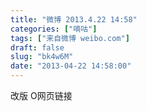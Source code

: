 ```yaml
---
title: "微博 2013.4.22 14:58"
categories: ["嘀咕"]
tags: ["来自微博 weibo.com"]
draft: false
slug: "bk4w6M"
date: "2013-04-22 14:58:00"
---
```


<p>改版 O网页链接 ​​​​</p>
